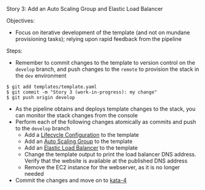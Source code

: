 Story 3: Add an Auto Scaling Group and Elastic Load Balancer

Objectives:
- Focus on iterative development of the template (and not on mundane provisioning tasks); relying upon rapid feedback from the pipeline

Steps:
- Remember to commit changes to the template to version control on the `develop` branch, and push changes to the `remote` to provision the stack in the `dev` environment

```
$ git add templates/template.yaml
$ git commit -m "Story 3 (work-in-progress): my change"
$ git push origin develop

```

- As the pipeline obtains and deploys template changes to the stack, you can monitor the stack changes from the console 
- Perform each of the following changes atomically as commits and push to the `develop` branch
    - Add a [Lifecycle Configuration](https://docs.aws.amazon.com/AWSCloudFormation/latest/UserGuide/aws-properties-as-launchconfig.html) to the template
    - Add an [Auto Scaling Group](https://docs.aws.amazon.com/AWSCloudFormation/latest/UserGuide/aws-properties-as-group.html) to the template 
    - Add an [Elastic Load Balancer](https://docs.aws.amazon.com/AWSCloudFormation/latest/UserGuide/aws-properties-ec2-elb.html) to the template
    - Change the template output to print the load balancer DNS address. Verify that the website is available at the published DNS address
    - Remove the EC2 instance for the webserver, as it is no longer needed 
- Commit the changes and move on to [kata-4](../kata-4/HOW-TO.md)
